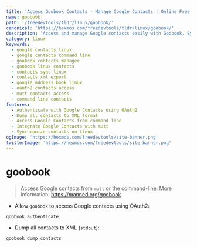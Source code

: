 ```yaml
---
title: 'Access Goobook Contacts - Manage Google Contacts | Online Free DevTools by Hexmos'
name: goobook
path: '/freedevtools/tldr/linux/goobook/'
canonical: 'https://hexmos.com/freedevtools/tldr/linux/goobook/'
description: 'Access and manage Google contacts easily with Goobook. Synchronize your contacts with command-line tools on Linux. Free online tool, no registration required.'
category: linux
keywords:
  - google contacts linux
  - google contacts command line
  - goobook contacts manager
  - goobook linux contacts
  - contacts sync linux
  - contacts xml export
  - google address book linux
  - oauth2 contacts access
  - mutt contacts access
  - command line contacts
features:
  - Authenticate with Google Contacts using OAuth2
  - Dump all contacts to XML format
  - Access Google Contacts from command line
  - Integrate Google Contacts with mutt
  - Synchronize contacts on Linux
ogImage: 'https://hexmos.com/freedevtools/site-banner.png'
twitterImage: 'https://hexmos.com/freedevtools/site-banner.png'
---
```


# goobook

> Access Google contacts from `mutt` or the command-line.
> More information: <https://manned.org/goobook>.

- Allow `goobook` to access Google contacts using OAuth2:

`goobook authenticate`

- Dump all contacts to XML (`stdout`):

`goobook dump_contacts`
